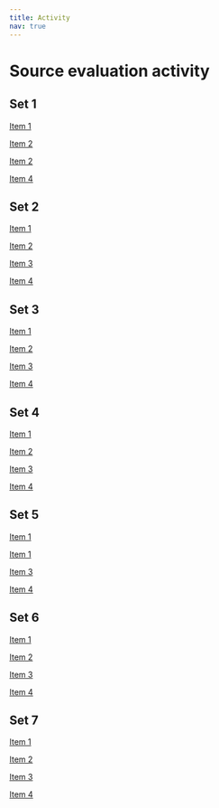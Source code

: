 ```yaml
---
title: Activity
nav: true
---
```

# Source evaluation activity

## Set 1
<!--
Gerber, A. S., & Green, D. P. (2000). The effects of canvassing, telephone calls, and direct mail on voter turnout: A field experiment. *American Political Science Review, 94*(3), 653-663.-->
[Item 1](https://na01.alma.exlibrisgroup.com/view/action/uresolver.do;jsessionid=38FFB3F4FBB72539F4A08E73CAE53496.app03.na01.prod.alma.dc04.hosted.exlibrisgroup.com:1801?operation=resolveService&package_service_id=2229601219480001851&institutionId=1851&customerId=1840)

<!--
U.S. Census Bureau. (2019, April 23). Voter turnout rates among all voting age and major raical and ethnic groups were higher than in 2014.-->
[Item 2](https://www.census.gov/library/stories/2019/04/behind-2018-united-states-midterm-election-turnout.html)

<!--
Vasilogambros, M. (2018, February 1). How voters with disabilities are blocked from the ballot box [Blog post].-->
[Item 2](https://www.pewtrusts.org/en/research-and-analysis/blogs/stateline/2018/02/01/how-voters-with-disabilities-are-blocked-from-the-ballot-box)

<!--
Juenke, E. G., & Shepherd, J. (2008). Vote centers and voter turnout. In B. E. Cain, T. Donovan, and C. J. Tolbert (Eds.), *Democracy in the states: Experiments in election reform* (pp. 55-67). Washington, D.C.: Brookings Institution Press.
[Item 3](https://ida.lib.uidaho.edu:2127/lib/uidaho/reader.action?docID=472683&ppg=64)-->

<!--
Chalabi, M. (2016, October 29). Can't vote/won't vote: How turnout will decide the 2016 presidential election;
A lot of adults in the US simply cannot register to vote or can't take time off of work or childcare to do it - and their absence will affect this election. *The Guardian.*-->
[Item 4](http://ida.lib.uidaho.edu:2048/login?url=https://advance.lexis.com/api/permalink/a1e93219-8f78-4345-86f6-8065b97f5d22/?context=1516831)

## Set 2
<!--
Miller, P., Reynolds, R., & Singer, M. (2017). Mobilizing the young vote: Direct mail voter guides in the 2015 Chicago mayoral election. *Research & Politics, 4*(4), 2053168017738410.-->
[Item 1](https://na01.alma.exlibrisgroup.com/view/action/uresolver.do;jsessionid=B7DA917D4A9DFE540BA660FCFC33B22F.app05.na01.prod.alma.dc04.hosted.exlibrisgroup.com:1801?operation=resolveService&package_service_id=2229606793280001851&institutionId=1851&customerId=1840)

<!--
Stewart, K., & Taylor, J. (2018, March 23). Online voting: The solution to declining political engagement [Blog post]. *The RAND Blog.*-->
[Item 2](https://www.rand.org/blog/2018/03/online-voting-the-solution-to-declining-political-engagement.html)

<!--
U.S. Census Bureau. (2019, April 23). Voter turnout rates among all voting age and major raical and ethnic groups were higher than in 2014.-->
[Item 3](https://www.census.gov/library/stories/2019/04/behind-2018-united-states-midterm-election-turnout.html)

<!--
Editorial: Voter turnout crucial to national, local issues [Letter to the editor]. (2018, April 17). *The Marquette Tribune.*-->
[Item 4](http://ida.lib.uidaho.edu:2048/login?url=https://advance.lexis.com/api/permalink/4d352119-a856-4d30-b71e-ae7c161dbf73/?context=1516831)

## Set 3
<!--
Gerber, A. S., & Green, D. P. (2000). The effects of canvassing, telephone calls, and direct mail on voter turnout: A field experiment. *American Political Science Review, 94*(3), 653-663.-->
[Item 1](https://na01.alma.exlibrisgroup.com/view/action/uresolver.do;jsessionid=38FFB3F4FBB72539F4A08E73CAE53496.app03.na01.prod.alma.dc04.hosted.exlibrisgroup.com:1801?operation=resolveService&package_service_id=2229601219480001851&institutionId=1851&customerId=1840)

<!--
Green, D. P., & Gerber, A. S. (2015). *Get out the vote: How to increase voter turnout.* Washington, D.C.: Brookings Institution Press.
[Item 1](https://ida.lib.uidaho.edu:2127/lib/uidaho/reader.action?docID=5179909&ppg=100)-->

<!--
Cilluffo, A., & Fry, R. (2019, May 29). Gen Z, Millenials, and Gen X outvoted older generations in 2018 midterms.-->
[Item 2](https://www.pewresearch.org/fact-tank/2019/05/29/gen-z-millennials-and-gen-x-outvoted-older-generations-in-2018-midterms/)

<!--
Reichard, P. (2017, December 27). What to do with the vexing problem of poor voter turnout. *Deseret Morning News.*-->
[Item 3](http://ida.lib.uidaho.edu:2048/login?url=https://advance.lexis.com/api/permalink/d1a65ef2-2659-416d-863d-aa6aa9ebf6b1/?context=1516831)

<!--
Compulsory voting. (n.d.). In *Wikipedia.* Retrieved August 21, 2019.-->
[Item 4](https://en.wikipedia.org/wiki/Compulsory_voting)

## Set 4
<!--
Miller, P., Reynolds, R., & Singer, M. (2017). Mobilizing the young vote: Direct mail voter guides in the 2015 Chicago mayoral election. *Research & Politics, 4*(4), 2053168017738410.-->
[Item 1](https://na01.alma.exlibrisgroup.com/view/action/uresolver.do;jsessionid=B7DA917D4A9DFE540BA660FCFC33B22F.app05.na01.prod.alma.dc04.hosted.exlibrisgroup.com:1801?operation=resolveService&package_service_id=2229606793280001851&institutionId=1851&customerId=1840)

<!--
U.S. Census Bureau. (2019, April 23). Voter turnout rates among all voting age and major raical and ethnic groups were higher than in 2014.-->
[Item 2](https://www.census.gov/library/stories/2019/04/behind-2018-united-states-midterm-election-turnout.html)

<!--
Aly, W. (2017, January 20). Voting should be mandatory. *The New York Times.*-->
[Item 3](http://ida.lib.uidaho.edu:2048/login?url=https://advance.lexis.com/api/permalink/fdd58693-81b5-4542-a463-37f59a8bb0f3/?context=1516831)

<!--
Voter turnout. (n.d.). In *Wikipedia.* Retrieved August 21, 2019.-->
[Item 4](https://en.wikipedia.org/wiki/Voter_turnout)

## Set 5
<!--
Miller, P., Reynolds, R., & Singer, M. (2017). Mobilizing the young vote: Direct mail voter guides in the 2015 Chicago mayoral election. *Research & Politics, 4*(4), 2053168017738410.-->
[Item 1](https://na01.alma.exlibrisgroup.com/view/action/uresolver.do;jsessionid=B7DA917D4A9DFE540BA660FCFC33B22F.app05.na01.prod.alma.dc04.hosted.exlibrisgroup.com:1801?operation=resolveService&package_service_id=2229606793280001851&institutionId=1851&customerId=1840)

<!--
Stewart, K., & Taylor, J. (2018, March 23). Online voting: The solution to declining political engagement [Blog post]. *The RAND Blog.*-->
[Item 1](https://www.rand.org/blog/2018/03/online-voting-the-solution-to-declining-political-engagement.html)

<!--
Green, D. P., & Gerber, A. S. (2015). *Get out the vote: How to increase voter turnout.* Washington, D.C.: Brookings Institution Press.
[Item 2](https://ida.lib.uidaho.edu:2127/lib/uidaho/reader.action?docID=5179909&ppg=100)-->

<!--
Reichard, P. (2017, December 27). What to do with the vexing problem of poor voter turnout. *Deseret Morning News.*-->
[Item 3](http://ida.lib.uidaho.edu:2048/login?url=https://advance.lexis.com/api/permalink/d1a65ef2-2659-416d-863d-aa6aa9ebf6b1/?context=1516831)

<!--
Voter turnout. (n.d.). In *Wikipedia.* Retrieved August 21, 2019.-->
[Item 4](https://en.wikipedia.org/wiki/Voter_turnout)

## Set 6
<!--
Gerber, A. S., & Green, D. P. (2000). The effects of canvassing, telephone calls, and direct mail on voter turnout: A field experiment. *American Political Science Review, 94*(3), 653-663.-->
[Item 1](https://na01.alma.exlibrisgroup.com/view/action/uresolver.do;jsessionid=38FFB3F4FBB72539F4A08E73CAE53496.app03.na01.prod.alma.dc04.hosted.exlibrisgroup.com:1801?operation=resolveService&package_service_id=2229601219480001851&institutionId=1851&customerId=1840)

<!--
Vasilogambros, M. (2018, February 1). How voters with disabilities are blocked from the ballot box [Blog post].-->
[Item 2](https://www.pewtrusts.org/en/research-and-analysis/blogs/stateline/2018/02/01/how-voters-with-disabilities-are-blocked-from-the-ballot-box)

<!--
Editorial: Voter turnout crucial to national, local issues [Letter to the editor]. (2018, April 17). *The Marquette Tribune.*-->
[Item 3](http://ida.lib.uidaho.edu:2048/login?url=https://advance.lexis.com/api/permalink/4d352119-a856-4d30-b71e-ae7c161dbf73/?context=1516831)

<!--
Compulsory voting. (n.d.). In *Wikipedia.* Retrieved August 21, 2019.-->
[Item 4](https://en.wikipedia.org/wiki/Compulsory_voting)

## Set 7
<!--
Miller, P., Reynolds, R., & Singer, M. (2017). Mobilizing the young vote: Direct mail voter guides in the 2015 Chicago mayoral election. *Research & Politics, 4*(4), 2053168017738410.-->
[Item 1](https://na01.alma.exlibrisgroup.com/view/action/uresolver.do;jsessionid=B7DA917D4A9DFE540BA660FCFC33B22F.app05.na01.prod.alma.dc04.hosted.exlibrisgroup.com:1801?operation=resolveService&package_service_id=2229606793280001851&institutionId=1851&customerId=1840)

<!--
Juenke, E. G., & Shepherd, J. (2008). Vote centers and voter turnout. In B. E. Cain, T. Donovan, and C. J. Tolbert (Eds.), *Democracy in the states: Experiments in election reform* (pp. 55-67). Washington, D.C.: Brookings Institution Press.
[Item 1](https://ida.lib.uidaho.edu:2127/lib/uidaho/reader.action?docID=472683&ppg=64)-->

<!--
Cilluffo, A., & Fry, R. (2019, May 29). Gen Z, Millenials, and Gen X outvoted older generations in 2018 midterms.-->
[Item 2](https://www.pewresearch.org/fact-tank/2019/05/29/gen-z-millennials-and-gen-x-outvoted-older-generations-in-2018-midterms/)

<!--
Aly, W. (2017, January 20). Voting should be mandatory. *The New York Times.*-->
[Item 3](http://ida.lib.uidaho.edu:2048/login?url=https://advance.lexis.com/api/permalink/fdd58693-81b5-4542-a463-37f59a8bb0f3/?context=1516831)

<!--
Chalabi, M. (2016, October 29). Can't vote/won't vote: How turnout will decide the 2016 presidential election;
A lot of adults in the US simply cannot register to vote or can't take time off of work or childcare to do it - and their absence will affect this election. *The Guardian.*-->
[Item 4](http://ida.lib.uidaho.edu:2048/login?url=https://advance.lexis.com/api/permalink/a1e93219-8f78-4345-86f6-8065b97f5d22/?context=1516831)
